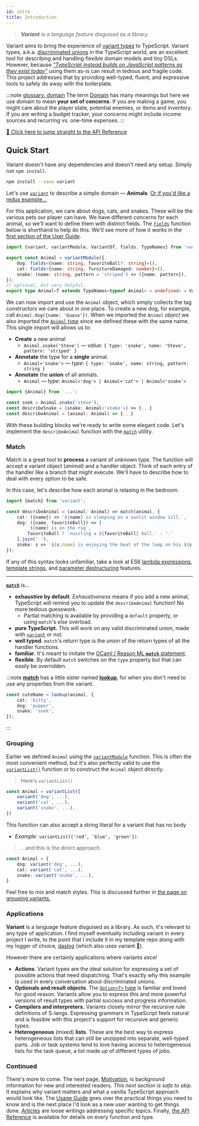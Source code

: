 ```yaml
---
id: intro
title: Introduction
---
```

> _**Variant** is a language feature disguised as a library._


Variant aims to bring the experience of [variant types](https://dev.realworldocaml.org/variants.html) to TypeScript. Variant types, a.k.a. [discriminated unions](https://basarat.gitbook.io/typescript/type-system/discriminated-unions) in the TypeScript world, are an excellent tool for describing and handling flexible domain models and tiny DSLs. However, because [*"TypeScript instead builds on JavaScript patterns as they exist today"*](https://www.typescriptlang.org/docs/handbook/advanced-types.html#discriminated-unions) using them as-is can result in tedious and fragile code. This project addresses that by providing well-typed, fluent, and expressive tools to safely do away with the boilerplate.

:::note [glossary: domain](http://google.com)
The term [Domain](https://en.wikipedia.org/wiki/Domain_(software_engineering)) has many meanings but here we use domain to mean **your set of concerns**. If you are making a game, you might care about the player state, potential enemies, or items and inventory. If you are writing a budget tracker, your concerns might include income sources and recurring vs. one-time expenses.
:::

[🧠 Click here to jump straight to the API Reference](api.md)

## Quick Start 
Variant doesn't have any dependencies and doesn't need any setup. Simply run `npm install`.

```bash
npm install --save variant
```

Let's use [`variant`](use/variant) to describe a simple domain — **Animals**. [Or if you'd like a redux example...](use/redux)

For this application, we care about dogs, cats, and snakes. These will be the various pets our player can have. We have different concerns for each animal, so we'll want to define them with distinct fields. The [`fields`](use/variant#fields) function below is shorthand to help do this. We'll see more of how it works in the [first section of the User Guide](use/variant).
```typescript
import {variant, variantModule, VariantOf, fields, TypeNames} from 'variant';

export const Animal = variantModule({
    dog: fields<{name: string, favoriteBall?: string}>(),
    cat: fields<{name: string, furnitureDamaged: number}>(),
    snake: (name: string, pattern = 'striped') => ({name, pattern}),
});
// optional, but very helpful.
export type Animal<T extends TypeNames<typeof Animal> = undefined> = VariantOf<typeof Animal, T>;
```

We can now import and use the `Animal` object, which simply collects the tag constructors we care about in one place. To create a new dog, for example, call `Animal.dog({name: 'Guava'})`. When we imported the `Animal` *object* we also imported the [`Animal` *type*](articles/that-type) since we defined these with the same name. This single import will allows us to:

 - **Create** a new animal
    - `Animal.snake('Steve')` — *value*: `{ type: 'snake', name: 'Steve', pattern: 'striped' }`
 - **Annotate** the type for a **single** animal.
    - `Animal<'snake'>` — *type*: `{ type: 'snake', name: string, pattern: string }`
 - **Annotate** the **union** of all animals.
    - `Animal` — *type*: `Animal<'dog'> | Animal<'cat'> | Animal<'snake'>`

```typescript
import {Animal} from '...';

const snek = Animal.snake('steve');
const describeSnake = (snake: Animal<'snake'>) => {...}
const describeAnimal = (animal: Animal) => {...}
```

With these building blocks we're ready to write some elegant code. Let's implement the `describeAnimal` function with the [`match`](use/matching) utility.

### Match

Match is a great tool to **process** a variant of unknown type. The function will accept a variant object (*animal*) and a handler object. Think of each entry of the handler like a branch that might execute. We'll have to describe how to deal with every option to be safe. 

In this case, let's describe how each animal is relaxing in the bedroom.

```typescript
import {match} from 'variant';

const describeAnimal = (animal: Animal) => match(animal, {
    cat: ({name}) => `${name} is sleeping on a sunlit window sill.`,
    dog: ({name, favoriteBall}) => [
        `${name} is on the rug`,
        favoriteBall ? `nuzzling a ${favoriteBall} ball.` : '.' 
    ].join(' '),
    snake: s => `${s.name} is enjoying the heat of the lamp on his ${s.pattern} skin`,
});
```

If any of this syntax looks unfamiliar, take a look at ES6 [lambda expressions](https://developer.mozilla.org/en-US/docs/Web/JavaScript/Reference/Functions/Arrow_functions), [template strings](https://developer.mozilla.org/en-US/docs/Web/JavaScript/Reference/Template_literals), and [parameter destructuring](https://developer.mozilla.org/en-US/docs/Web/JavaScript/Reference/Operators/Destructuring_assignment#Unpacking_fields_from_objects_passed_as_function_parameter) features. 

****
**[`match`](api.md#match)** is...
  - **exhaustive by default**. *Exhaustiveness* means if you add a new animal, TypeScript will remind you to update the `describeAnimal` function! No more tedious guesswork.
    - Partial matching is available by providing a `default` property, or using `match`'s *else* overload.
 - **pure TypeScript.** This will work on any valid discriminated union, made with [`variant`](api.md#variant) or not.
 - **well typed**. `match`'s return type is the union of the return types of all the handler functions.
 - **familiar**. It's meant to imitate the [OCaml / Reason ML **`match`** statement](https://ocaml.org/learn/tutorials/data_types_and_matching.html#Pattern-matching-on-datatypes).
 - **flexible**. By default `match` switches on the `type` property but that can easily be overridden.

:::note
[**match**](api.md#match) has a little sister named [**lookup**](api.md#lookup), for when you don't need to use any properties from the variant.

```typescript
const cuteName = lookup(animal, {
    cat: 'kitty',
    dog: 'pupper',
    snake: 'snek',
});
```
:::

### Grouping

Earlier we defined `Animal` using the [`variantModule`](use/grouping#variantmodule) function. This is often the most convenient method, but it's also perfectly valid to use the [`variantList()`](use/grouping#variantlist) function or to construct the `Animal` object directly.

> Here's `variantList()`
```typescript
const Animal = variantList([
    variant('dog', ...),
    variant('cat', ...),
    variant('snake', ...),
])
```

This function can also accept a string literal for a variant that has no body
 - *Example*: `variantList(['red', 'blue', 'green'])`.

> ...and this is the direct approach.
```typescript
const Animal = {
    dog: variant('dog', ...),
    cat: variant('cat', ...),
    snake: variant('snake', ...),
}
```

Feel free to mix and match styles. This is discussed further in [the page on grouping variants.](use/grouping)

### Applications

**Variant** is a language feature disguised as a library. As such, it's relevant to any type of application. I find myself eventually including variant in every project I write, to the point that I include it in my template repo along with my logger of choice, [daslog](https://github.com/paarthenon/daslog) (which also uses variant 🤣).

However there are certainly applications where variants *excel*

 - **Actions**. Variant types are the ideal solution for expressing a set of possible actions that need dispatching. That's exactly why this example is used in every conversation about discriminated unions.
 - **Optionals and result objects**. The [`Option<T>` type](https://en.wikipedia.org/wiki/Option_type) is familiar and loved for good reason. Variants allow you to express this and more powerful versions of result types with partial success and progress information.
 - **Compilers and interpreters.** Variants closely mirror the recursive rule definitions of S-langs. Expressing grammars in TypeScript feels natural and is feasible with this project's support for recursive and generic types.
 - **Heterogeneous** (mixed) **lists**. These are the best way to express heterogeneous lists that can still be unzipped into separate, well-typed parts. Job or task systems tend to love having access to heterogeneous lists for the task queue, a list made up of different types of jobs.


### Continued

There's more to come. The next page, [Motivation](./motivation), is background information for new and interested readers. *This next section is safe to skip*. It explains why variant matters and what a vanilla TypeScript approach would look like. The [Usage Guide](use/variant) goes over the practical things you need to know and is the next place I'd look as a new user wanting to get things done. [Articles](articles/that-type) are loose writings addressing specific topics. Finally, [the API Reference](api) is available for details on every function and type.